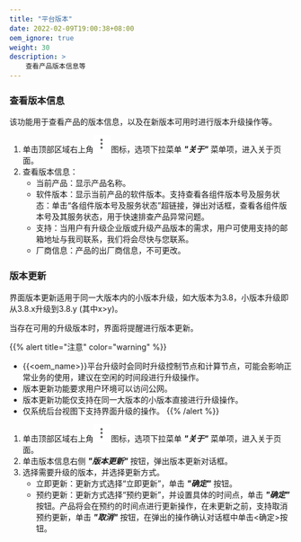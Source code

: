 ```yaml
---
title: "平台版本"
date: 2022-02-09T19:00:38+08:00
oem_ignore: true
weight: 30
description: >
    查看产品版本信息等
---
```


### 查看版本信息

该功能用于查看产品的版本信息，以及在新版本可用时进行版本升级操作等。

1. 单击顶部区域右上角![](../../images/more.png)图标，选项下拉菜单 **_"关于"_** 菜单项，进入关于页面。
2. 查看版本信息：
   - 当前产品：显示产品名称。
   - 软件版本：显示当前产品的软件版本。支持查看各组件版本号及服务状态：单击“各组件版本号及服务状态”超链接，弹出对话框，查看各组件版本号及其服务状态，用于快速排查产品异常问题。
   - 支持：当用户有升级企业版或升级产品版本的需求，用户可使用支持的邮箱地址与我司联系，我们将会尽快与您联系。
   - 厂商信息：产品的出厂商信息，不可更改。 

### 版本更新

界面版本更新适用于同一大版本内的小版本升级，如大版本为3.8，小版本升级即从3.8.x升级到3.8.y (其中x>y)。

当存在可用的升级版本时，界面将提醒进行版本更新。

{{% alert title="注意" color="warning" %}}
- {{<oem_name>}}平台升级时会同时升级控制节点和计算节点，可能会影响正常业务的使用，建议在空闲的时间段进行升级操作。
- 版本更新功能要求用户环境可以访问公网。
- 版本更新功能仅支持在同一大版本的小版本直接进行升级操作。
- 仅系统后台视图下支持界面升级的操作。
{{% /alert %}}

1. 单击顶部区域右上角![](../../images/more.png)图标，选项下拉菜单 **_"关于"_** 菜单项，进入关于页面。
2. 单击版本信息右侧 **_"版本更新"_** 按钮，弹出版本更新对话框。
3. 选择需要升级的版本，并选择更新方式。
   - 立即更新：更新方式选择“立即更新”，单击 **_"确定"_** 按钮。
   - 预约更新：更新方式选择“预约更新”，并设置具体的时间点，单击 **_"确定"_** 按钮。产品将会在预约的时间点进行更新操作，在未更新之前，支持取消预约更新，单击 **_"取消"_** 按钮，在弹出的操作确认对话框中单击<确定>按钮。